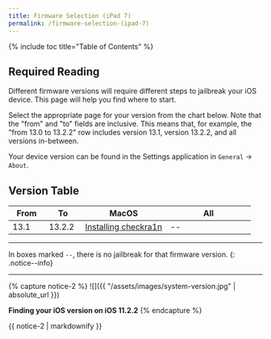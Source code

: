 ```yaml
---
title: Firmware Selection (iPad 7)
permalink: /firmware-selection-(ipad-7)
---
```


{% include toc title="Table of Contents" %}

## Required Reading

Different firmware versions will require different steps to jailbreak your iOS device. This page will help you find where to start.

Select the appropriate page for your version from the chart below. Note that the "from" and "to" fields are inclusive. This means that, for example, the "from 13.0 to 13.2.2" row includes version 13.1, version 13.2.2, and all versions in-between.

Your device version can be found in the Settings application in `General` -> `About`.

## Version Table

<table class="version_table">
  <colgroup>
    <col span="1" style="width: 15%;">
    <col span="1" style="width: 15%;">
    <col span="1" style="width: 35%;">
    <col span="1" style="width: 35%;">
  </colgroup>
  <thead>
    <tr>
      <th>From</th>
      <th>To</th>
      <th>MacOS</th>
      <th>All</th>
    </tr>
  </thead>
  <tbody>
    <tr>
      <td>13.1</td>
      <td>13.2.2</td>
      <td><a href="installing-checkra1n">Installing checkra1n</a></td>
      <td>--</td>
    </tr>
  </tbody>
</table>

---

In boxes marked `--`, there is no jailbreak for that firmware version.
{: .notice--info}

---

{% capture notice-2 %}
![]({{ "/assets/images/system-version.jpg" | absolute_url }})

**Finding your iOS version on iOS 11.2.2**
{% endcapture %}

<div class="notice">{{ notice-2 | markdownify }}</div>
